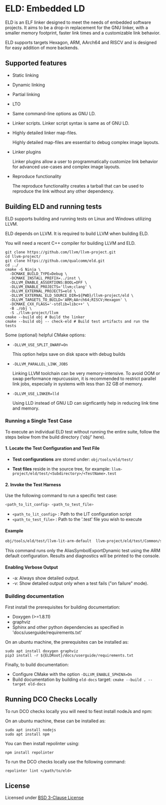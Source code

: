 # ELD: Embedded LD

ELD is an ELF linker designed to meet the needs of embedded software projects.
It aims to be a drop-in replacement for the GNU linker, with a smaller memory
footprint, faster link times and a customizable link behavior.

ELD supports targets Hexagon, ARM, AArch64 and RISCV
and is designed for easy addition of more backends.

## Supported features
- Static linking
- Dynamic linking
- Partial linking
- LTO
- Same command-line options as GNU LD.
- Linker scripts. Linker script syntax is same as of GNU LD.
- Highly detailed linker map-files.

  Highly detailed map-files are essential to debug complex image layouts.
- Linker plugins

  Linker plugins allow a user to programmatically customize link
  behavior for advanced use-cases and complex image layouts.
- Reproduce functionality

  The reproduce functionality creates a tarball that can be used to reproduce the
  link without any other dependency.

## Building ELD and running tests

ELD supports building and running tests on Linux and Windows utilizing LLVM.

ELD depends on LLVM. It is required to build LLVM when building ELD.

You will need a recent C++ compiler for building LLVM and ELD.

```
git clone https://github.com/llvm/llvm-project.git
cd llvm-project/
git clone https://github.com/qualcomm/eld.git
cd ../
cmake -G Ninja \
  -DCMAKE_BUILD_TYPE=Debug \
  -DCMAKE_INSTALL_PREFIX=../inst \
  -DLLVM_ENABLE_ASSERTIONS:BOOL=OFF \
  -DLLVM_ENABLE_PROJECTS='llvm;clang' \
  -DLLVM_EXTERNAL_PROJECTS=eld \
  -DLLVM_EXTERNAL_ELD_SOURCE_DIR=${PWD}/llvm-project/eld \
  -DLLVM_TARGETS_TO_BUILD='ARM;AArch64;RISCV;Hexagon' \
  -DCMAKE_CXX_FLAGS='-stdlib=libc++' \
  -B ./obj \
  -S ./llvm-project/llvm
cmake --build obj # Build the linker
cmake --build obj -- check-eld # Build test artifacts and run the tests
```

Some (optional) helpful CMake options:

- `-DLLVM_USE_SPLIT_DWARF=On`

  This option helps save on disk space with debug builds

- `-DLLVM_PARALLEL_LINK_JOBS`

  Linking LLVM toolchain can be very memory-intensive. To avoid OOM or swap performance repurcussion, it is recommended to restrict parallel link jobs, especially in systems with less than 32 GB of memory.

- `-DLLVM_USE_LINKER=lld`

  Using LLD instead of GNU LD can signficantly help in reducing link time and memory.

### Running a Single Test Case
To execute an individual ELD test without running the entire suite, follow the steps below from the build directory ('obj/' here).

#### 1. Locate the Test Configuration and Test File

- **Test configurations** are stored under:
`obj/tools/eld/test/`

- **Test files** reside in the source tree, for example:
`llvm-project/eld/test/<Subdirectory>/<TestName>.test`

#### 2. Invoke the Test Harness

Use the following command to run a specific test case:

```bash
<path_to_lit_config> <path_to_test_file>
```

- `<path_to_lit_config>` : Path to the LIT configuration script
- `<path_to_test_file>` : Path to the '.test' file you wish to execute

#### Example
```bash
obj/tools/eld/test/llvm-lit-arm-default  llvm-project/eld/test/Common/standalone/AliasSymbolExportDynamic/AliasSymbolExportDynamic.test
```

This command runs only the AliasSymbolExportDynamic test using the ARM default configuration. Results and diagnostics will be printed to the console.

#### Enabling Verbose Output

- -a: Always show detailed output.
- -v: Show detailed output only when a test fails ("on failure" mode).

### Building documentation

First install the prerequisites for building documentation:

- Doxygen (>=1.8.11)
- graphviz
- Sphinx and other python dependencies as specified in 'docs/userguide/requirements.txt'

On an ubuntu machine, the prerequisites can be installed as:

```
sudo apt install doxygen graphviz
pip3 install -r ${ELDRoot}/docs/userguide/requirements.txt
```

Finally, to build documentation:

- Configure CMake with the option `-DLLVM_ENABLE_SPHINX=On`
- Build documentation by building `eld-docs` target: `cmake --build . --target eld-docs`

## Running DCO Checks Locally

To run DCO checks locally you will need to fiest install nodeJs and npm:

On an ubuntu machine, these can be installed as:

```
sudo apt install nodejs
sudo apt install npm
```
You can then install repolinter using:

```
npm install repolinter
```

To run the DCO checks locally use the following command:

```
repolinter lint </path/to/eld>
```

## License

Licensed under [BSD 3-Clause License](LICENSE)

